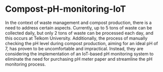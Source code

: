 # Compost-pH-monitoring-IoT
In the context of waste management and compost production, there is a need to address certain aspects. Currently, up to 5 tons of waste can be collected daily, but only 2 tons of waste can be processed each day, and this occurs at Telkom University. Additionally, the process of manually checking the pH level during compost production, aiming for an ideal pH of 7, has proven to be uncomfortable and impractical. Instead, they are considering the implementation of an IoT-based pH monitoring system to eliminate the need for purchasing pH meter paper and streamline the pH monitoring process.
